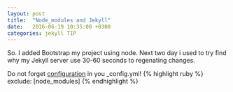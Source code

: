 ```yaml
---
layout: post
title:  "Node_modules and Jekyll"
date:   2016-06-19 10:35:00 +0300
categories: jekyll TIP
---
```


So. I added Bootstrap my project using node. Next two day i used to try find why my Jekyll server use 30-60 seconds to regenating changes.

Do not forget [configuration][jekyll-docs] in you _config.yml!
{% highlight ruby %}
exclude: [node_modules]
{% endhighlight %}

[jekyll-docs]: https://jekyllrb.com/docs/configuration/
